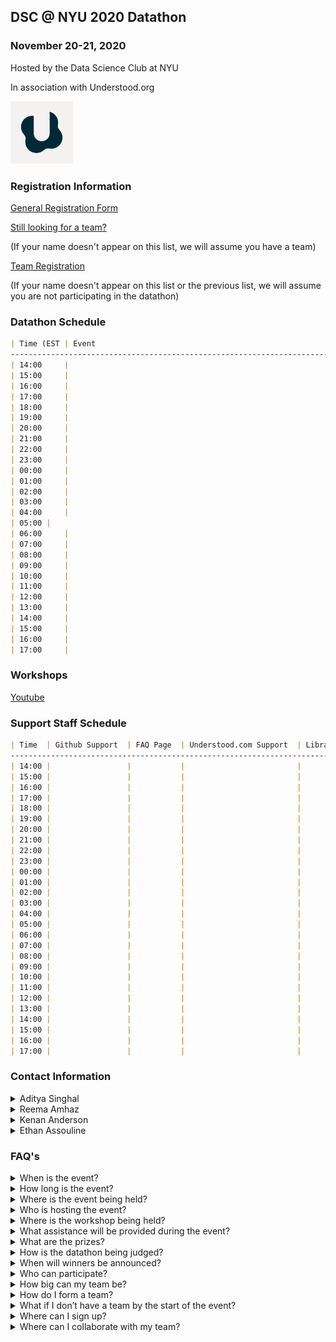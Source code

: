 
## DSC @ NYU 2020 Datathon
### November 20-21, 2020
Hosted by the Data Science Club at NYU

In association with Understood.org 

<img src="logounder.png" alt="understood.org" height="100"/>




### Registration Information
<a href="https://ra2911.typeform.com/to/gJ3vFWCv"> General Registration Form </a>


<a href="https://docs.google.com/spreadsheets/d/1Xo-U0M5wEJKf6N-1oRNrUMldX2mDXP2sQOH-N1oqBPw/edit#gid=140705883"> Still looking for a team? </a>

(If your name doesn't appear on this list, we will assume you have a team)


<a href="https://docs.google.com/spreadsheets/d/1Xo-U0M5wEJKf6N-1oRNrUMldX2mDXP2sQOH-N1oqBPw/edit#gid=0"> Team Registration </a>

(If your name doesn't appear on this list or the previous list, we will assume you are not participating in the datathon)

### Datathon Schedule

```markdown
| Time (EST | Event 
-----------------------------------------------------------------------------------------------------
| 14:00     |
| 15:00     |
| 16:00     |
| 17:00     |
| 18:00     |
| 19:00     |
| 20:00     |
| 21:00     |
| 22:00     |
| 23:00     |
| 00:00     |
| 01:00     |
| 02:00     |
| 03:00     |
| 04:00     |
| 05:00 |
| 06:00     |
| 07:00     |
| 08:00     | 
| 09:00     |
| 10:00     |
| 11:00     |
| 12:00     |
| 13:00     |
| 14:00     |
| 15:00     |
| 16:00     | 
| 17:00     |
```
### Workshops 
<a href="youtube.com"> Youtube </a>

### Support Staff Schedule
```markdown
| Time  | Github Support  | FAQ Page  | Understood.com Support  | Library Support   | Team Support  |
-----------------------------------------------------------------------------------------------------
| 14:00 |                 |           |                         |                   |               |
| 15:00 |                 |           |                         |                   |               |
| 16:00 |                 |           |                         |                   |               |
| 17:00 |                 |           |                         |                   |               |
| 18:00 |                 |           |                         |                   |               |
| 19:00 |                 |           |                         |                   |               |
| 20:00 |                 |           |                         |                   |               |
| 21:00 |                 |           |                         |                   |               |
| 22:00 |                 |           |                         |                   |               |
| 23:00 |                 |           |                         |                   |               |
| 00:00 |                 |           |                         |                   |               |
| 01:00 |                 |           |                         |                   |               |
| 02:00 |                 |           |                         |                   |               |
| 03:00 |                 |           |                         |                   |               |
| 04:00 |                 |           |                         |                   |               |
| 05:00 |                 |           |                         |                   |               |
| 06:00 |                 |           |                         |                   |               |
| 07:00 |                 |           |                         |                   |               |
| 08:00 |                 |           |                         |                   |               |
| 09:00 |                 |           |                         |                   |               |
| 10:00 |                 |           |                         |                   |               |
| 11:00 |                 |           |                         |                   |               |
| 12:00 |                 |           |                         |                   |               |
| 13:00 |                 |           |                         |                   |               |
| 14:00 |                 |           |                         |                   |               |
| 15:00 |                 |           |                         |                   |               |
| 16:00 |                 |           |                         |                   |               |
| 17:00 |                 |           |                         |                   |               |
```
### Contact Information

<details>
<summary> Aditya Singhal </summary>
<br>
<a href="https://datascienceclubnyu.slack.com/team/U01CY7M9L07"> Adi's Slack </a>
<br>
<a href="mailto:adis@nyu.edu"> Adi's Email </a>
<br>
</details>

<details>
<summary> Reema Amhaz </summary>
<br>
<a href="https://datascienceclubnyu.slack.com/team/U01DFL781D0"> Reema's Slack </a>
<br>
<a href="mailto:reema.amhaz@nyu.edu"> Reema's Email </a>
<br>
</details>

<details>
<summary> Kenan Anderson </summary>
<br>
<a href="https://datascienceclubnyu.slack.com/team/U01D678MFP0"> Kenan's Slack </a>
<br>
<a href="mailto:kenan.s.anderson@nyu.edu"> Kenan's Email </a>
<br>
</details>

<details>
<summary>Ethan Assouline </summary>
<br>
<a href="https://datascienceclubnyu.slack.com/team/U01D6B4FY94"> Ethan's Slack </a>
<br>
<a href="mailto:ea1808@nyu.edu"> Ethan's Email </a>
<br>
</details>





### FAQ's

<details>
<summary>When is the event?</summary>
<br>
The event will be Friday 11/20 from 2pm EST to 11/21 5pm EST.
<br>
----------------------------------------------------------------------------
<br>
</details>

<details>
<summary>How long is the event?</summary>
<br>
The event will be 27 hours with submissions closing at 5pm EST on 11/21. Working for the entire length of the event is not required. Coordinate with your team to find times that work for everyone.
<br>
----------------------------------------------------------------------------
<br>
</details>

<details>
<summary>Where is the event being held?</summary>
<br>
The event will be virtual with all necessary information on this Github page. The workshop for this event which will be streamed on Youtube (link coming soon) will also be found embedded on this page. All other activities will be held on the Zoom for the event at $check_back_for_the_final_zoom_link$. This is where we will first assemble at 2pm ET on Friday. All meetings with event organizers and support staff will be through this Zoom call which will be on for the whole 27 hours. Breakout rooms for each team will also be available for the duration of the event, so you and your members can use the breakout rooms to collaborate and pop in and out of the general lobby to ask questions or to join the fun social events. Basically – you are your team can work in the breakout rooms of the same call, and then chill or ask questions in the general window of the same link.
<br>
----------------------------------------------------------------------------
<br>
</details>

<details>
<summary>Who is hosting the event?</summary>
<br>
This event is a 3-way collaboration between Data Science Club @ NYU, Understood.org, and NYU Bobst Library. Understood.org will be running the datathon, providing assistance throughout the event, and evaluating the work of participants. NYU Bobst will be hosting the technical workshop as well as a Q&A. DSC is putting all this together, providing graduate student level tech assistance and managing all teams and other stakeholders.
<br>
----------------------------------------------------------------------------
<br>
</details>

<details>
<summary>Where is the workshop being held?</summary>
<br>
The workshop will be premiering Friday morning on this link at $check_back_for_final_time$. The premiere will also be available through the Youtube link  $check_back_for_final_link$. If you have any questions during the workshop premiere feel free to message the "ask-a-librarian" channel on Slack. There will be someone available to answer any questions that may arise. Tech/workshop-related questions will be answered by our Data Science Specialist Librarian Vicky Steeves between 8-9pm ET on Friday and 11am-12pm on Saturday. Other times, the DSC E-board and CDS graduate students may help you out. 
<br>
----------------------------------------------------------------------------
<br>
</details>

<details>
<summary>What assistance will be provided during the event?
</summary>
<br>
Understood.org staff will be available Friday 11/20 from 2pm EST to 6pm EST. Graduate students will also be available by appointment to provide technical help during designated timeslots throughout the event. A Q&A will also be hosted by NYU Bobst Data Science Specialist Vicky Steeves during the event. E-Board members will be available over Zoom for the full event time. Check the posted schedule for exact times.
<br>
----------------------------------------------------------------------------
<br>
</details>

<details>
<summary>What are the prizes?</summary>
<br>
Winning teams will receive Center for Data Science merch as well as networking and internship opportunities with Understood.org.
<br>
----------------------------------------------------------------------------
<br>
</details>

<details>
<summary>How is the datathon being judged?</summary>
<br>
Understood.org evaluates the projects of the participants. More information will be provided on the day of the datathon. There will also be a community award for participating throughout the datathon. Refer to the schedule and slack for events hosted with our Director of Events, Kenan Anderson.
<br>
----------------------------------------------------------------------------
<br>
</details>

<details>
<summary>When will winners be announced?</summary>
<br>
Top teams will be emailed and winners will be formally announced by the following week.
<br>
----------------------------------------------------------------------------
<br>
</details>

<details>
<summary>Who can participate?</summary>
<br>
This event is open to all current NYU students. Being a declared data science major or minor is not required.
<br>
----------------------------------------------------------------------------
<br>
</details>

<details>
<summary>How big can my team be?</summary>
<br>
Suggested team size is 3-6 members. You can work solo if you wish.
<br>
----------------------------------------------------------------------------
<br>
</details>

<details>
<summary>How do I form a team?</summary>
<br>
If you are looking for teammates, reach out through the Hackathon-Team-Formation channel on slack or grab your friends!. If you have not signed up for the Data Science @ NYU slack yet, the link is: >INSERT SLACK LINK<.
<br>
----------------------------------------------------------------------------
<br>
</details>


<details>
<summary>What if I don’t have a team by the start of the event?</summary>
<br>
If you want a team, that mostly will not happen. We will release a google sheet document here soon where you will be able to reach out to anyone else who does not have a team. We will reach out to all registrants not a part of a team by Thursday and ask them to team up if they did not want to work solo.
<br>
----------------------------------------------------------------------------
<br>
</details>

<details>
<summary>Where can I sign up?</summary>
<br>
The sign-up for this event is >INSERT TYPEFORM HERE<. If you have a team already formed please sign up below >INSERT TEAM SIGN UP HERE<
<br>
----------------------------------------------------------------------------
<br>
</details>

<details>
<summary>Where can I collaborate with my team?</summary>
<br>
Since this is a remote hackathon, feel free to use whatever platform you like. Zoom breakout rooms for each team will be provided. Feel free to hop on and off Zoom at your leisure. Additional recommended platforms include: Discord, Slack, and Github. 
<br>
----------------------------------------------------------------------------
<br>
</details>

